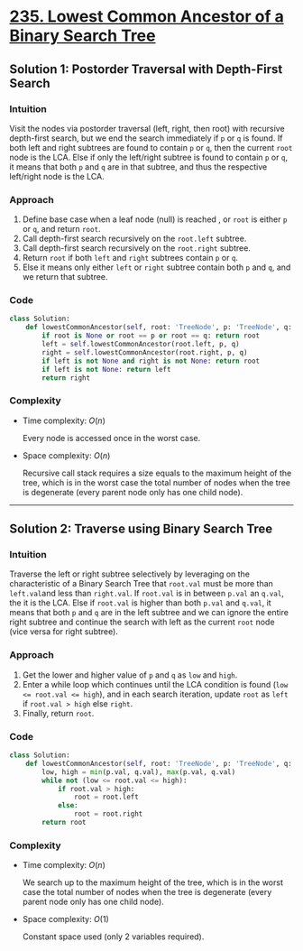 # [235. Lowest Common Ancestor of a Binary Search Tree](https://leetcode.com/problems/lowest-common-ancestor-of-a-binary-search-tree/solutions/4099505/lowest-common-ancestor-of-a-binary-search-tree-python-easy-explanations/)

## Solution 1: Postorder Traversal with Depth-First Search

### Intuition

Visit the nodes via postorder traversal (left, right, then root) with recursive depth-first search, but we end the search immediately if `p` or `q` is found. If both left and right subtrees are found to contain `p` or `q`, then the current `root` node is the LCA. Else if only the left/right subtree is found to contain `p` or `q`, it means that both `p` and `q` are in that subtree, and thus the respective left/right node is the LCA.

### Approach

1. Define base case when a leaf node (null) is reached , or `root` is either `p` or `q`, and return `root`.
1. Call depth-first search recursively on the `root.left` subtree.
1. Call depth-first search recursively on the `root.right` subtree.
1. Return `root` if both `left` and `right` subtrees contain `p` or `q`.
1. Else it means only either `left` or `right` subtree contain both `p` and `q`, and we return that subtree.

### Code

```python
class Solution:
    def lowestCommonAncestor(self, root: 'TreeNode', p: 'TreeNode', q: 'TreeNode') -> 'TreeNode':
        if root is None or root == p or root == q: return root
        left = self.lowestCommonAncestor(root.left, p, q)
        right = self.lowestCommonAncestor(root.right, p, q)
        if left is not None and right is not None: return root
        if left is not None: return left
        return right
```

### Complexity

- Time complexity: $O(n)$

  Every node is accessed once in the worst case.

- Space complexity: $O(n)$

  Recursive call stack requires a size equals to the maximum height of the tree, which is in the worst case the total number of nodes when the tree is degenerate (every parent node only has one child node).

---

## Solution 2: Traverse using Binary Search Tree

### Intuition

Traverse the left or right subtree selectively by leveraging on the characteristic of a Binary Search Tree that `root.val` must be more than `left.val`and less than `right.val`. If `root.val` is in between `p.val` an `q.val`, the it is the LCA. Else if `root.val` is higher than both `p.val` and `q.val`, it means that both `p` and `q` are in the left subtree and we can ignore the entire right subtree and continue the search with left as the current `root` node (vice versa for right subtree).

### Approach

1. Get the lower and higher value of `p` and `q` as `low` and `high`.
1. Enter a while loop which continues until the LCA condition is found (`low <= root.val <= high`), and in each search iteration, update `root` as `left` if `root.val > high` else `right`.
1. Finally, return `root`.

### Code

```python
class Solution:
    def lowestCommonAncestor(self, root: 'TreeNode', p: 'TreeNode', q: 'TreeNode') -> 'TreeNode':
        low, high = min(p.val, q.val), max(p.val, q.val)
        while not (low <= root.val <= high):
            if root.val > high:
                root = root.left
            else:
                root = root.right
        return root
```

### Complexity

- Time complexity: $O(n)$

  We search up to the maximum height of the tree, which is in the worst case the total number of nodes when the tree is degenerate (every parent node only has one child node).

- Space complexity: $O(1)$

  Constant space used (only 2 variables required).
